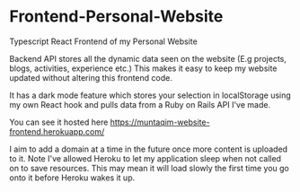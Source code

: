 # Frontend-Personal-Website
Typescript React Frontend of my Personal Website

Backend API stores all the dynamic data seen on the website (E.g projects, blogs, activities, experience etc.) This makes it easy to keep my website
updated without altering this frontend code.

It has a dark mode feature which stores your selection in localStorage using my own React hook and pulls data from a Ruby on Rails API I've made.

You can see it hosted here https://muntaqim-website-frontend.herokuapp.com/

I aim to add a domain at a time in the future once more content is uploaded to it. Note I've allowed Heroku to let my application sleep when not called on to save
resources. This may mean it will load slowly the first time you go onto it before Heroku wakes it up.
